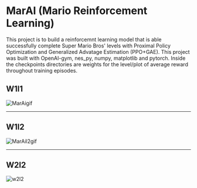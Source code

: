 # MarAI (Mario Reinforcement Learning)
This project is to build a reinforcemnt learning model that is able successfully complete Super Mario Bros' levels with Proximal Policy Optimization and Generalized Advatage Estimation (PPO+GAE). This project was built with OpenAI-gym, nes_py, numpy, matplotlib and pytorch. Inside the checkpoints directories are weights for the level/plot of average reward throughout training episodes. 

## W1l1
![MarAigif](https://user-images.githubusercontent.com/54895749/184584969-5cc968fd-e6c0-4490-9158-659627f53de3.gif)

---

## W1l2
![MarAil2gif](https://user-images.githubusercontent.com/54895749/184584994-603f412b-28ed-46e7-9704-57774767520d.gif)


---

## W2l2
![w2l2](https://user-images.githubusercontent.com/54895749/184585764-d57f7731-ddc0-4dad-ae21-1ee501444cc8.gif)

